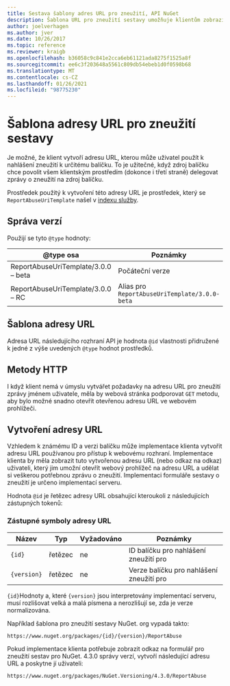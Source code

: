 ```yaml
---
title: Sestava šablony adres URL pro zneužití, API NuGet
description: Šablona URL pro zneužití sestavy umožňuje klientům zobrazit v uživatelském rozhraní odkaz na zneužití sestavy.
author: joelverhagen
ms.author: jver
ms.date: 10/26/2017
ms.topic: reference
ms.reviewer: kraigb
ms.openlocfilehash: b36058c9c841e2cca6eb61121ada8275f1525a8f
ms.sourcegitcommit: ee6c3f203648a5561c809db54ebeb1d0f0598b68
ms.translationtype: MT
ms.contentlocale: cs-CZ
ms.lasthandoff: 01/26/2021
ms.locfileid: "98775230"
---
```

# <a name="report-abuse-url-template"></a>Šablona adresy URL pro zneužití sestavy

Je možné, že klient vytvoří adresu URL, kterou může uživatel použít k nahlášení zneužití k určitému balíčku. To je užitečné, když zdroj balíčku chce povolit všem klientským prostředím (dokonce i třetí straně) delegovat zprávy o zneužití na zdroj balíčku.

Prostředek použitý k vytvoření této adresy URL je prostředek, který se `ReportAbuseUriTemplate` našel v [indexu služby](service-index.md).

## <a name="versioning"></a>Správa verzí

Použijí se tyto `@type` hodnoty:

@type osa                       | Poznámky
--------------------------------- | -----
ReportAbuseUriTemplate/3.0.0 – beta | Počáteční verze
ReportAbuseUriTemplate/3.0.0 – RC   | Alias pro `ReportAbuseUriTemplate/3.0.0-beta`

## <a name="url-template"></a>Šablona adresy URL

Adresa URL následujícího rozhraní API je hodnota `@id` vlastnosti přidružené k jedné z výše uvedených `@type` hodnot prostředků.

## <a name="http-methods"></a>Metody HTTP

I když klient nemá v úmyslu vytvářet požadavky na adresu URL pro zneužití zprávy jménem uživatele, měla by webová stránka podporovat `GET` metodu, aby bylo možné snadno otevřít otevřenou adresu URL ve webovém prohlížeči.

## <a name="construct-the-url"></a>Vytvoření adresy URL

Vzhledem k známému ID a verzi balíčku může implementace klienta vytvořit adresu URL používanou pro přístup k webovému rozhraní. Implementace klienta by měla zobrazit tuto vytvořenou adresu URL (nebo odkaz na odkaz) uživateli, který jim umožní otevřít webový prohlížeč na adresu URL a udělat si veškerou potřebnou zprávu o zneužití. Implementaci formuláře sestavy o zneužití je určeno implementací serveru.

Hodnota `@id` je řetězec adresy URL obsahující kteroukoli z následujících zástupných tokenů:

### <a name="url-placeholders"></a>Zástupné symboly adresy URL

Název        | Typ    | Vyžadováno | Poznámky
----------- | ------- | -------- | -----
`{id}`      | řetězec  | ne       | ID balíčku pro nahlášení zneužití pro
`{version}` | řetězec  | ne       | Verze balíčku pro nahlášení zneužití pro

`{id}`Hodnoty a, které `{version}` jsou interpretovány implementací serveru, musí rozlišovat velká a malá písmena a nerozlišují se, zda je verze normalizována.

Například šablona pro zneužití sestavy NuGet. org vypadá takto:

```
https://www.nuget.org/packages/{id}/{version}/ReportAbuse
```

Pokud implementace klienta potřebuje zobrazit odkaz na formulář pro zneužití sestav pro NuGet. 4.3.0 správy verzí, vytvoří následující adresu URL a poskytne jí uživateli:

```
https://www.nuget.org/packages/NuGet.Versioning/4.3.0/ReportAbuse
```
